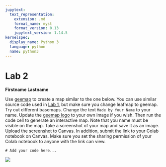 ```yaml
---
jupytext:
  text_representation:
    extension: .md
    format_name: myst
    format_version: 0.13
    jupytext_version: 1.14.5
kernelspec:
  display_name: Python 3
  language: python
  name: python3
---
```


# Lab 2

**Firstname Lastname**

Use [geemap](https://geemap.org) to create a map similar to the one below. You can use similar source code used in [Lab 1](https://geog-414.gishub.org/book/labs/lab_01.html), but make sure you change leafmap to geemap. Try out different basemaps. Change the text `Made by Your Name` to your name. Update the [geemap logo](https://i.imgur.com/7nu5GNl.png) to your own image if you wish. Then run the code cell to generate an interactive map. Note that you name must be visible on the map. Take a screenshot of your map and save it as an image. Upload the screenshot to Canvas. In addition, submit the link to your Colab notebook on Canvas. Make sure you set the sharing permission of your Colab notebook to anyone with the link can view.

```{code-cell} ipython3
# Add your code here...
```

![](https://i.imgur.com/ClnsQPY.png)

